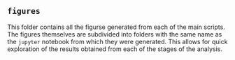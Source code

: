 ## `figures`

This folder contains all the figurse generated from each of the main scripts.
The figures themselves are subdivided into folders with the same name as the
`jupyter` notebook from which they were generated. This allows for quick
exploration of the results obtained from each of the stages of the analysis.
